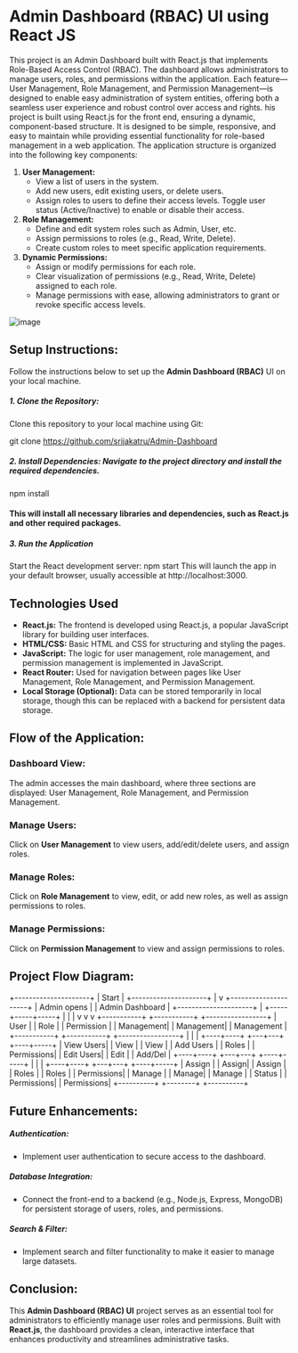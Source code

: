  # Admin Dashboard (RBAC) UI using React JS
 This project is an Admin Dashboard built with React.js that implements Role-Based Access Control (RBAC). The dashboard allows administrators to manage users, roles, and permissions within the application. Each feature—User Management, Role Management, and Permission Management—is designed to enable easy administration of system entities, offering both a seamless user experience and robust control over access and rights.
his project is built using React.js for the front end, ensuring a dynamic, component-based structure. It is designed to be simple, responsive, and easy to maintain while providing essential functionality for role-based management in a web application.
The application structure is organized into the following key components:
1. **User Management:**
    - View a list of users in the system.
    - Add new users, edit existing users, or delete users.
    - Assign roles to users to define their access levels.
Toggle user status (Active/Inactive) to enable or disable their access.
2. **Role Management:**
    - Define and edit system roles such as Admin, User, etc.
    - Assign permissions to roles (e.g., Read, Write, Delete).
    - Create custom roles to meet specific application requirements.
3. **Dynamic Permissions:**
    - Assign or modify permissions for each role.
    - Clear visualization of permissions (e.g., Read, Write, Delete) assigned to each role.
    - Manage permissions with ease, allowing administrators to grant or revoke specific access levels.

![image](https://github.com/user-attachments/assets/3b64de5f-1bd5-4d14-bbdd-6afaa37668c4)

## **Setup Instructions:**

Follow the instructions below to set up the **Admin Dashboard (RBAC)** UI on your local machine.

##### **1. Clone the Repository:**

Clone this repository to your local machine using Git:

git clone https://github.com/srijakatru/Admin-Dashboard

##### **2.  Install Dependencies: Navigate to the project directory and install the required dependencies.**
npm install
#### This will install all necessary libraries and dependencies, such as React.js and other required packages.

##### 3. Run the Application
Start the React development server:
npm start
This will launch the app in your default browser, usually accessible at http://localhost:3000.

## Technologies Used

- **React.js:** The frontend is developed using React.js, a popular JavaScript library for building user interfaces.
- **HTML/CSS:** Basic HTML and CSS for structuring and styling the pages.
- **JavaScript:** The logic for user management, role management, and permission management is implemented in JavaScript.
- **React Router:** Used for navigation between pages like User Management, Role Management, and Permission Management.
- **Local Storage (Optional):** Data can be stored temporarily in local storage, though this can be replaced with a backend for persistent data storage.

## **Flow of the Application:**

### **Dashboard View:**
The admin accesses the main dashboard, where three sections are displayed: User Management, Role Management, and Permission Management.

### **Manage Users:**
Click on **User Management** to view users, add/edit/delete users, and assign roles.

### **Manage Roles:**
Click on **Role Management** to view, edit, or add new roles, as well as assign permissions to roles.

### **Manage Permissions:**
Click on **Permission Management** to view and assign permissions to roles.

## **Project Flow Diagram:**
+---------------------+
|    Start            |
+---------------------+
         |
         v
+---------------------+
|   Admin opens       |
|   Admin Dashboard   |
+---------------------+
         |
   +-----+-----+-----+
   |           |     |
   v           v     v
+-----------+ +-----------+ +-----------------+
| User      | | Role      | | Permission      |
| Management| | Management| | Management      |
+-----------+ +-----------+ +-----------------+
         |           |            |
    +----+----+  +---+---+    +----+-----+
    | View Users|  | View  |    | View    |
    | Add Users |  | Roles |    | Permissions|
    | Edit Users|  | Edit  |    | Add/Del   |
    +----+----+  +---+---+    +----+-----+
         |           |            |
    +----+----+  +---+---+    +----+-----+
    | Assign   |  | Assign|    | Assign   |
    | Roles    |  | Roles |    | Permissions|
    | Manage   |  | Manage|    | Manage   |
    | Status   |  | Permissions| | Permissions|
    +----------+  +--------+  +----------+


## **Future Enhancements:**

##### **Authentication:**
- Implement user authentication to secure access to the dashboard.

##### **Database Integration:**
- Connect the front-end to a backend (e.g., Node.js, Express, MongoDB) for persistent storage of users, roles, and permissions.

##### **Search & Filter:**
- Implement search and filter functionality to make it easier to manage large datasets.

## **Conclusion:**

This **Admin Dashboard (RBAC) UI** project serves as an essential tool for administrators to  efficiently manage user roles and permissions. Built with **React.js**, the dashboard provides a clean, interactive interface that enhances productivity and streamlines administrative tasks.
